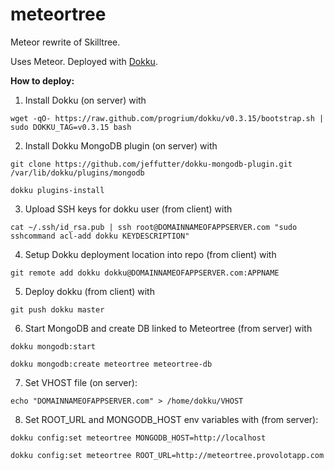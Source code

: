 # meteortree

Meteor rewrite of Skilltree.

Uses Meteor. Deployed with [Dokku](https://github.com/progrium/dokku).

**How to deploy:**

1) Install Dokku (on server) with

`wget -qO- https://raw.github.com/progrium/dokku/v0.3.15/bootstrap.sh | sudo DOKKU_TAG=v0.3.15 bash`

2) Install Dokku MongoDB plugin (on server) with

`git clone https://github.com/jeffutter/dokku-mongodb-plugin.git /var/lib/dokku/plugins/mongodb`

`dokku plugins-install`

3) Upload SSH keys for dokku user (from client) with

`cat ~/.ssh/id_rsa.pub | ssh root@DOMAINNAMEOFAPPSERVER.com "sudo sshcommand acl-add dokku KEYDESCRIPTION"`

4) Setup Dokku deployment location into repo (from client) with

`git remote add dokku dokku@DOMAINNAMEOFAPPSERVER.com:APPNAME`

5) Deploy dokku (from client) with

`git push dokku master`

6) Start MongoDB and create DB linked to Meteortree (from server) with
 
`dokku mongodb:start`

`dokku mongodb:create meteortree meteortree-db`

7) Set VHOST file (on server):

`echo "DOMAINNAMEOFAPPSERVER.com" > /home/dokku/VHOST`

8) Set ROOT_URL and MONGODB_HOST env variables with (from server):

`dokku config:set meteortree MONGODB_HOST=http://localhost`

`dokku config:set meteortree ROOT_URL=http://meteortree.provolotapp.com`
